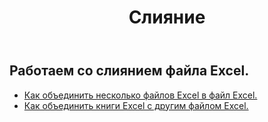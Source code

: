 ﻿---
title: Слияние
second_title: Aspose.Cells Cloud Documen
type: docs
url: /ru/merge/
keywords: Working with merger on an Excel file
description: Aspose.Cells Cloud REST API поддерживает работу со слиянием в файле Excel. SDK поддерживает различные языки разработки. К ним относятся Android, C#, Go, Java, NodeJS, Perl, PHP, Python, Ruby и Swift.
weight: 32
---
## Работаем со слиянием файла Excel.

- [Как объединить несколько файлов Excel в файл Excel.](/cells/ru/merge/multi-files/)
- [Как объединить книги Excel с другим файлом Excel.](/cells/ru/workbook/merge/)
